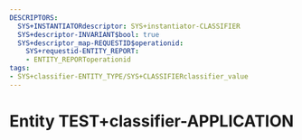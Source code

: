 ```yaml
---
DESCRIPTORS:
  SYS+INSTANTIATORdescriptor: SYS+instantiator-CLASSIFIER
  SYS+descriptor-INVARIANT$bool: true
  SYS+descriptor_map-REQUESTID$operationid:
    SYS+requestid-ENTITY_REPORT:
    - ENTITY_REPORToperationid
tags:
- SYS+classifier-ENTITY_TYPE/SYS+CLASSIFIERclassifier_value
---
```

# Entity TEST+classifier-APPLICATION

